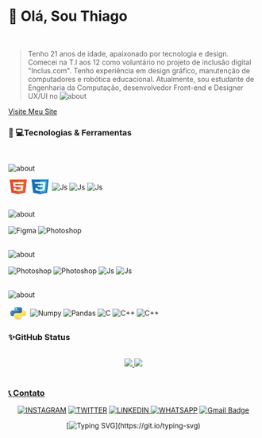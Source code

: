 # 👋 Olá, Sou Thiago 
 <br>

> Tenho 21 anos de idade, apaixonado por tecnologia e design. Comecei na T.I aos 12 como voluntário no projeto de inclusão digital "Inclus.com". Tenho experiência em design gráfico, manutenção de computadores e robótica educacional. Atualmente, sou estudante de Engenharia da Computação, desenvolvedor Front-end e Designer UX/UI no  ![about](https://img.shields.io/badge/-iFood-red?logo=iFood
)
>
 <a href="https://www.linkedin.com/in/thiago-aciole/" target="_blank" rel="noreferrer"> Visite Meu Site</a>

<h3>🚀 💻Tecnologias & Ferramentas</h3>
  
  
  <br>
  
![about](https://img.shields.io/badge/-Front--End-red
)

   <div style="display: inline_block">
 <img align="center" alt="HTML" height="30" width="40" src="https://raw.githubusercontent.com/devicons/devicon/master/icons/html5/html5-original.svg">
  <img align="center" alt="CSS" height="30" width="40" src="https://raw.githubusercontent.com/devicons/devicon/master/icons/css3/css3-original.svg">
  <img align="center" alt="Js" height="30" width="40" src="https://cdn.jsdelivr.net/gh/devicons/devicon/icons/javascript/javascript-original.svg" > 
   <img align="center" alt="Js" height="30" width="40" src="https://cdn.jsdelivr.net/gh/devicons/devicon/icons/angularjs/angularjs-original.svg" > 
   <img align="center" alt="Js" height="30" width="40" src="https://cdn.jsdelivr.net/gh/devicons/devicon/icons/react/react-original.svg" />

</div>
  <br>
  
![about](https://img.shields.io/badge/-Design-red
)

<div style="display: inline_block">
   <img align="center" alt="Figma" height="30" width="40" src="https://cdn.jsdelivr.net/gh/devicons/devicon/icons/figma/figma-original.svg"  />
   <img align="center" alt="Photoshop" height="30" width="40" src="https://cdn.jsdelivr.net/gh/devicons/devicon/icons/photoshop/photoshop-plain.svg" />

</div>

  <br>
  
![about](https://img.shields.io/badge/-Mobile-red
)

<div style="display: inline_block">
  <img align="center" alt="Photoshop" height="30" width="40" src="https://cdn.jsdelivr.net/gh/devicons/devicon/icons/android/android-original.svg" />
<img align="center" alt="Photoshop" height="30" width="40" src="https://cdn.jsdelivr.net/gh/devicons/devicon/icons/androidstudio/androidstudio-original.svg" />
 <img align="center" alt="Js" height="30" width="40" src="https://cdn.jsdelivr.net/gh/devicons/devicon/icons/react/react-original.svg" />
   <img align="center" alt="Js" height="30" width="40"  src="https://cdn.jsdelivr.net/gh/devicons/devicon/icons/kotlin/kotlin-original.svg" />

</div>

  <br>
  
![about](https://img.shields.io/badge/-Backend-red
)

<div style="display: inline_block">
   <img align="center" alt="Python" height="30" width="40" src="https://raw.githubusercontent.com/devicons/devicon/master/icons/python/python-original.svg">
  <img align="center" alt="Numpy" height="30" width="40" src="https://cdn.jsdelivr.net/gh/devicons/devicon/icons/numpy/numpy-original.svg" />
  <img align="center" alt="Pandas" height="30" width="40" src="https://cdn.jsdelivr.net/gh/devicons/devicon/icons/pandas/pandas-original.svg" />
  <img align="center" alt="C" height="30" width="40" src="https://cdn.jsdelivr.net/gh/devicons/devicon/icons/c/c-original.svg" />
  <img align="center" alt="C++" height="30" width="40" src="https://cdn.jsdelivr.net/gh/devicons/devicon/icons/cplusplus/cplusplus-original.svg"  />  
  <img align="center" alt="C++" height="50" width="70" src="https://cdn.jsdelivr.net/gh/devicons/devicon/icons/nodejs/nodejs-plain-wordmark.svg" />


</div>

<h3>✨GitHub Status</h3>
  

<div align="center">
  
 <br>
    
  <a href="https://github.com/ThiagoAciole">
  <img height="140em" src="https://github-readme-stats.vercel.app/api?username=ThiagoAciole&show_icons=true&theme=tokyonight&include_all_commits=true&count_private=true"/>
  <img height="140em" src="https://github-readme-stats.vercel.app/api/top-langs/?username=ThiagoAciole&layout=compact&langs_count=7&theme=tokyonight"/>
</div>



 <br>

 <h3>📞 Contato</h3> 
     
<div align="center">

[![INSTAGRAM](https://img.shields.io/badge/Instagram-E4405F?style=for-the-badge&logo=instagram&logoColor=white
)](https://www.instagram.com/thiago.aciole/)
[![TWITTER](https://img.shields.io/badge/Twitter-1DA1F2?style=for-the-badge&logo=twitter&logoColor=white
)](https://twitter.com/thiagoaciole6)
[![LINKEDIN](https://img.shields.io/badge/LinkedIn-0077B5?style=for-the-badge&logo=linkedin&logoColor=white)
](https://www.linkedin.com/in/thiago-aciole-7a614916a/)
[![WHATSAPP](https://img.shields.io/badge/WhatsApp-25D366?style=for-the-badge&logo=whatsapp&logoColor=white
)](https://api.whatsapp.com/send?phone=5583991771192) 
[![Gmail Badge](https://img.shields.io/badge/GMAIL-%23DC322F.svg?&style=for-the-badge&logo=gmail&logoColor=white)](mailto:thiagoaciole7@gmail.com?Subject=Título%20da%20mensagem)   



<div align="center">

[![Typing SVG](https://readme-typing-svg.herokuapp.com?color=%2336BCF7&center=true&vCenter=true&lines=VOLTE+SEMPRE!!!)](https://git.io/typing-svg)
